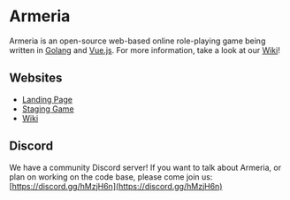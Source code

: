 # Armeria

Armeria is an open-source web-based online role-playing game being written in [Golang](https://golang.org/)
and [Vue.js](https://vuejs.org/). For more information, take a look at our [Wiki](https://wiki.armeria.io)!

## Websites

* [Landing Page](https://armeria.io)
* [Staging Game](https://staging.armeria.io)
* [Wiki](https://wiki.armeria.io)

## Discord

We have a community Discord server! If you want to talk about Armeria, or plan on working on the
code base, please come join us: [https://discord.gg/hMzjH6n](https://discord.gg/hMzjH6n)

